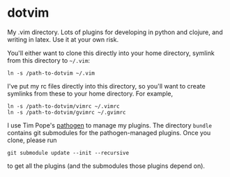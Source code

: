 dotvim
=======

My .vim directory.  Lots of plugins for developing in python and clojure, and
writing in latex.  Use it at your own risk.

You'll either want to clone this directly into your home directory, symlink from
this directory to `~/.vim`:
```
ln -s /path-to-dotvim ~/.vim
```

I've put my rc files directly into this directory, so you'll want to create
symlinks from these to your home directory.  For example,
```
ln -s /path-to-dotvim/vimrc ~/.vimrc
ln -s /path-to-dotvim/gvimrc ~/.gvimrc
```

I use Tim Pope's [pathogen](https://github.com/tpope/vim-pathogen) to manage my
plugins.  The directory `bundle` contains git submodules for the
pathogen-managed plugins.  Once you clone, please run
```
git submodule update --init --recursive
```
to get all the plugins (and the submodules those plugins depend on).
